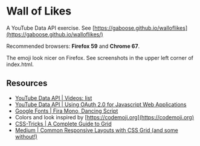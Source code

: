 # Wall of Likes

A YouTube Data API exercise. See [https://gaboose.github.io/walloflikes](https://gaboose.github.io/walloflikes/)

Recommended browsers: **Firefox 59** and **Chrome 67**.

The emoji look nicer on Firefox. See screenshots in the upper left corner of index.html.

## Resources

- [YouTube Data API | Videos: list](https://developers.google.com/youtube/v3/docs/videos/list)
- [YouTube Data API | Using OAuth 2.0 for Javascript Web Applications](https://developers.google.com/youtube/v3/guides/auth/client-side-web-apps)
- [Google Fonts | Fira Mono, Dancing Script](https://fonts.google.com/?selection.family=Dancing+Script|Fira+Mono)
- Colors and look inspired by [https://codemoji.org](https://codemoji.org)
- [CSS-Tricks | A Complete Guide to Grid](https://css-tricks.com/snippets/css/complete-guide-grid/)
- [Medium | Common Responsive Layouts with CSS Grid (and some without!)](https://medium.com/samsung-internet-dev/common-responsive-layouts-with-css-grid-and-some-without-245a862f48df)